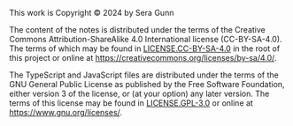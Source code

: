 This work is Copyright © 2024 by Sera Gunn

The content of the notes is distributed under the terms of the Creative Commons Attribution-ShareAlike 4.0 International license (CC-BY-SA-4.0). The terms of which may be found in [LICENSE.CC-BY-SA-4.0](LICENSE.CC-BY-SA-4.0) in the root of this project or online at https://creativecommons.org/licenses/by-sa/4.0/.

The TypeScript and JavaScript files are distributed under the terms of the GNU General Public License as published by the Free Software Foundation, either version 3 of the license, or (at your option) any later version. The terms of this license may be found in [LICENSE.GPL-3.0](LICENSE.GPL-3.0) or online at https://www.gnu.org/licenses/.
